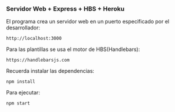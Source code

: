 ### Servidor Web + Express + HBS + Heroku


El programa crea un servidor web en un puerto especificado por el desarrollador:

``` 
http://localhost:3000
```

Para las plantillas se usa el motor de HBS(Handlebars):

``` 
https://handlebarsjs.com
```

Recuerda instalar las dependencias:

``` 
npm install
```

Para ejecutar:

``` 
npm start
```


